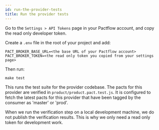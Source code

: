 ```yaml
---
id: run-the-provider-tests
title: Run the provider tests
---
```



Go to the `Settings > API Tokens` page in your Pactflow account, and copy the read only developer token.

Create a `.env` file in the root of your project and add:

```
PACT_BROKER_BASE_URL=<the base URL of your Pactflow account>
PACT_BROKER_TOKEN=<the read only token you copied from your settings page>
```

Then run:

```
make test
```

This runs the test suite for the provider codebase. The pacts for this provider are verified in `product/product.pact.test.js`. It is configured to fetch the latest pacts for this provider that have been tagged by the consumer as 'master' or 'prod'.

When we run the verification step on a local development machine, we do not publish the verification results. This is why we only need a read only token for development work.

<!-- This file has been synced from the pactflow/docs.pactflow.io repository. Please do not edit it directly. The URL of the source file can be found in the custom_edit_url value above -->


